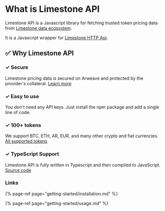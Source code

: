 # What is Limestone API

Limestone API is a Javascript library for fetching trusted token pricing data from [Limestone data ecosystem](https://github.com/limestone-finance/limestone/blob/master/README.md).

It is a Javascript wrapper for [Limestone HTTP Api](https://github.com/limestone-finance/limestone-docs/tree/38c8888bdd4dda0fc070356c1298a3b0e0a5cc36/docs/HTTP_API.md).

## ✅ Why Limestone API

### ✓ Secure

Limestone pricing data is secured on Arweave and protected by the provider's collateral. [Learn more](https://github.com/limestone-finance/limestone/blob/master/README.md)

### ✓ Easy to use

You don't need any API keys. Just install the npm package and add a single line of code.

### ✓ 100+ tokens

We support BTC, ETH, AR, EUR, and many other crypto and fiat currencies. [All supported tokens](https://github.com/limestone-finance/limestone-docs/tree/38c8888bdd4dda0fc070356c1298a3b0e0a5cc36/docs/ALL_SUPPORTED_TOKENS.md)

### ✓ TypeScript Support

Limestone API is fully written in Typescript and then compiled to JavaScript. [Source code](https://github.com/limestone-finance/limestone-api)

### Links

{% page-ref page="getting-started/installation.md" %}

{% page-ref page="getting-started/usage.md" %}



